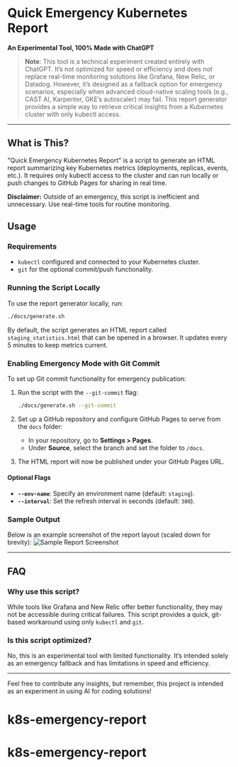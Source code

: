 # Quick Emergency Kubernetes Report

**An Experimental Tool, 100% Made with ChatGPT**

> **Note**: This tool is a technical experiment created entirely with ChatGPT. It’s not optimized for speed or efficiency and does not replace real-time monitoring solutions like Grafana, New Relic, or Datadog. However, it’s designed as a fallback option for emergency scenarios, especially when advanced cloud-native scaling tools (e.g., CAST AI, Karpenter, GKE’s autoscaler) may fail. This report generator provides a simple way to retrieve critical insights from a Kubernetes cluster with only kubectl access.

---

## What is This?

"Quick Emergency Kubernetes Report" is a script to generate an HTML report summarizing key Kubernetes metrics (deployments, replicas, events, etc.). It requires only kubectl access to the cluster and can run locally or push changes to GitHub Pages for sharing in real time.

**Disclaimer:** Outside of an emergency, this script is inefficient and unnecessary. Use real-time tools for routine monitoring.

## Usage

### Requirements
- `kubectl` configured and connected to your Kubernetes cluster.
- `git` for the optional commit/push functionality.

### Running the Script Locally

To use the report generator locally, run:
```bash
./docs/generate.sh
```
By default, the script generates an HTML report called `staging_statistics.html` that can be opened in a browser. It updates every 5 minutes to keep metrics current.

### Enabling Emergency Mode with Git Commit

To set up Git commit functionality for emergency publication:
1. Run the script with the `--git-commit` flag:
   ```bash
   ./docs/generate.sh --git-commit
   ```
2. Set up a GitHub repository and configure GitHub Pages to serve from the `docs` folder:
   - In your repository, go to **Settings > Pages**.
   - Under **Source**, select the branch and set the folder to `/docs`.

3. The HTML report will now be published under your GitHub Pages URL.

#### Optional Flags

- **`--env-name`**: Specify an environment name (default: `staging`).
- **`--interval`**: Set the refresh interval in seconds (default: `300`).

### Sample Output

Below is an example screenshot of the report layout (scaled down for brevity):
<img src="https://res.cloudinary.com/dyknhuvxt/image/upload/v1730572916/Captura_de_pantalla_2024-11-02_a_la_s_15.41.38_m3rwa8.png" alt="Sample Report Screenshot" style="max-width: 600px; height: auto;">

---

## FAQ

### Why use this script?
While tools like Grafana and New Relic offer better functionality, they may not be accessible during critical failures. This script provides a quick, git-based workaround using only `kubectl` and `git`.

### Is this script optimized?
No, this is an experimental tool with limited functionality. It’s intended solely as an emergency fallback and has limitations in speed and efficiency.

---

Feel free to contribute any insights, but remember, this project is intended as an experiment in using AI for coding solutions!
# k8s-emergency-report
# k8s-emergency-report
